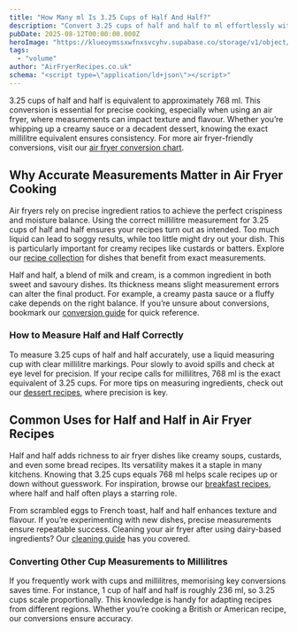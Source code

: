 ```yaml
---
title: "How Many ml Is 3.25 Cups of Half And Half?"
description: "Convert 3.25 cups of half and half to ml effortlessly with our precise measurement guide—perfect for air fryer recipes and baking."
pubDate: 2025-08-12T00:00:00.000Z
heroImage: "https://klueoymssxwfnxsvcyhv.supabase.co/storage/v1/object/public/md/how-many-ml-is-3-25-cups-of-half-and-half-2848c1d9.webp"
tags:
  - "volume"
author: "AirFryerRecipes.co.uk"
schema: "<script type=\"application/ld+json\"></script>"
---
```


<p>3.25 cups of half and half is equivalent to approximately 768 ml. This conversion is essential for precise cooking, especially when using an air fryer, where measurements can impact texture and flavour. Whether you’re whipping up a creamy sauce or a decadent dessert, knowing the exact millilitre equivalent ensures consistency. For more air fryer-friendly conversions, visit our <a href=https://www.airfryerrecipe.co.uk/air-fryer-conversion-chart>air fryer conversion chart</a>.</p>  

<h2>Why Accurate Measurements Matter in Air Fryer Cooking</h2>  
<p>Air fryers rely on precise ingredient ratios to achieve the perfect crispiness and moisture balance. Using the correct millilitre measurement for 3.25 cups of half and half ensures your recipes turn out as intended. Too much liquid can lead to soggy results, while too little might dry out your dish. This is particularly important for creamy recipes like custards or batters. Explore our <a href=https://www.airfryerrecipe.co.uk/recipes>recipe collection</a> for dishes that benefit from exact measurements.</p>  

<p>Half and half, a blend of milk and cream, is a common ingredient in both sweet and savoury dishes. Its thickness means slight measurement errors can alter the final product. For example, a creamy pasta sauce or a fluffy cake depends on the right balance. If you’re unsure about conversions, bookmark our <a href=https://www.airfryerrecipe.co.uk/air-fryer-conversion-chart>conversion guide</a> for quick reference.</p>  

<h3>How to Measure Half and Half Correctly</h3>  
<p>To measure 3.25 cups of half and half accurately, use a liquid measuring cup with clear millilitre markings. Pour slowly to avoid spills and check at eye level for precision. If your recipe calls for millilitres, 768 ml is the exact equivalent of 3.25 cups. For more tips on measuring ingredients, check out our <a href=https://www.airfryerrecipe.co.uk/recipe-category/dessert>dessert recipes</a>, where precision is key.</p>  

<h2>Common Uses for Half and Half in Air Fryer Recipes</h2>  
<p>Half and half adds richness to air fryer dishes like creamy soups, custards, and even some bread recipes. Its versatility makes it a staple in many kitchens. Knowing that 3.25 cups equals 768 ml helps scale recipes up or down without guesswork. For inspiration, browse our <a href=https://www.airfryerrecipe.co.uk/recipe-category/breakfast>breakfast recipes</a>, where half and half often plays a starring role.</p>  

<p>From scrambled eggs to French toast, half and half enhances texture and flavour. If you’re experimenting with new dishes, precise measurements ensure repeatable success. Cleaning your air fryer after using dairy-based ingredients? Our <a href=https://www.airfryerrecipe.co.uk/air-fryer-cleaner>cleaning guide</a> has you covered.</p>  

<h3>Converting Other Cup Measurements to Millilitres</h3>  
<p>If you frequently work with cups and millilitres, memorising key conversions saves time. For instance, 1 cup of half and half is roughly 236 ml, so 3.25 cups scale proportionally. This knowledge is handy for adapting recipes from different regions. Whether you’re cooking a British or American recipe, our conversions ensure accuracy.</p>
